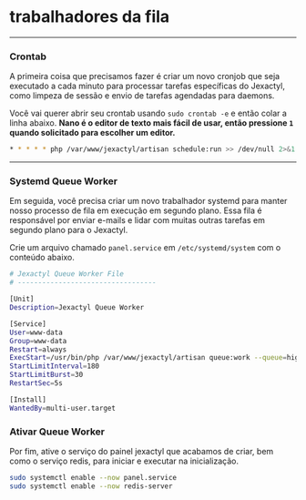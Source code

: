 # trabalhadores da fila

***

### Crontab
A primeira coisa que precisamos fazer é criar um novo cronjob que seja executado a cada minuto para processar tarefas específicas do Jexactyl, como limpeza de sessão e envio de tarefas agendadas para daemons.

Você vai querer abrir seu crontab usando `sudo crontab -e` e então colar a linha abaixo. **Nano é o editor de texto mais fácil de usar, então pressione `1` quando solicitado para escolher um editor.**

```bash
* * * * * php /var/www/jexactyl/artisan schedule:run >> /dev/null 2>&1
```

***

### Systemd Queue Worker
Em seguida, você precisa criar um novo trabalhador systemd para manter nosso processo de fila em execução em segundo plano. Essa fila é responsável por enviar e-mails e lidar com muitas outras tarefas em segundo plano para o Jexactyl.

Crie um arquivo chamado `panel.service` em `/etc/systemd/system` com o conteúdo abaixo.

```bash
# Jexactyl Queue Worker File
# ----------------------------------

[Unit]
Description=Jexactyl Queue Worker

[Service]
User=www-data
Group=www-data
Restart=always
ExecStart=/usr/bin/php /var/www/jexactyl/artisan queue:work --queue=high,standard,low --sleep=3 --tries=3
StartLimitInterval=180
StartLimitBurst=30
RestartSec=5s

[Install]
WantedBy=multi-user.target
```

### Ativar Queue Worker
Por fim, ative o serviço do painel jexactyl que acabamos de criar, bem como o serviço redis, para iniciar e executar na inicialização.
```bash
sudo systemctl enable --now panel.service
sudo systemctl enable --now redis-server
```
